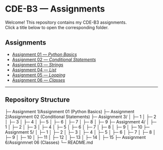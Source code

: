 # CDE-B3 — Assignments

Welcome! This repository contains my CDE-B3 assignments.  
Click a title below to open the corresponding folder.

## Assignments

<ul>
  <li>
    <a href="/Assignment 1/" target="_blank" rel="noopener">
      Assignment 01 — <em>Python Basics</em>
    </a>
  </li>
  <li>
    <a href="/Assignment 2/" target="_blank" rel="noopener">
      Assignment 02 — <em>Conditional Statements</em>
    </a>
  </li>
  <li>
    <a href="/Assignment 3/" target="_blank" rel="noopener">
      Assignment 03 — <em>Strings</em>
    </a>
  </li>
  <li>
    <a href="/Assignment 4/" target="_blank" rel="noopener">
      Assignment 04 — <em>List</em>
    </a>
  </li>
  <li>
    <a href="/Assignment 5/" target="_blank" rel="noopener">
      Assignment 05 — <em>Looping</em>
    </a>
  </li>
  <li>
    <a href="/Assignment 6/" target="_blank" rel="noopener">
      Assignment 06 — <em>Classes</em>
    </a>
  </li>
</ul>

---

## Repository Structure

├─ Assignment 1/Assignment 01 (Python Basics)
├─ Assignment 2/Assignment 02 (Conditional Statements)
├─ Assignment 3/
│ ├─ 1
│ ├─ 2
│ ├─ 3
│ ├─ 4
│ ├─ 5
│ ├─ 6
│ ├─ 7
│ ├─ 8
│ ├─ 9
├─ Assignment 4/
│ ├─ 1
│ ├─ 2
│ ├─ 3
│ ├─ 4
│ ├─ 5
│ ├─ 6
│ ├─ 7
│ ├─ 8
│ ├─ 9
│ ├─ 10
├─ Assignment 5/
│ ├─ 1
│ ├─ 2
│ ├─ 3
│ ├─ 4
│ ├─ 5
│ ├─ 6
│ ├─ 7
│ ├─ 8
│ ├─ 9
│ ├─ 10
│ ├─ 11
│ ├─ 12
│ ├─ 13
│ ├─ 14
│ ├─ 15
├─ Assignment 6/Assignmnet 06 (Classes)
└─ README.md

